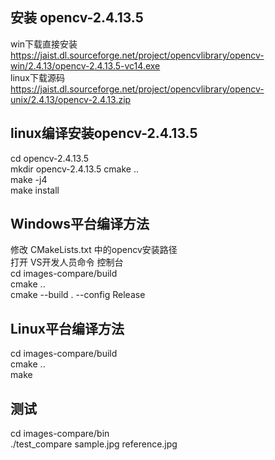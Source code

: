 ## 安装 opencv-2.4.13.5
win下载直接安装  
https://jaist.dl.sourceforge.net/project/opencvlibrary/opencv-win/2.4.13/opencv-2.4.13.5-vc14.exe  
linux下载源码  
https://jaist.dl.sourceforge.net/project/opencvlibrary/opencv-unix/2.4.13/opencv-2.4.13.zip  

## linux编译安装opencv-2.4.13.5
cd opencv-2.4.13.5  
mkdir opencv-2.4.13.5 
cmake ..  
make -j4  
make install

## Windows平台编译方法
修改 CMakeLists.txt 中的opencv安装路径  
打开 VS开发人员命令 控制台  
cd images-compare/build  
cmake ..  
cmake --build . --config Release   

## Linux平台编译方法    
cd images-compare/build  
cmake ..  
make 



## 测试
cd images-compare/bin  
./test_compare  sample.jpg  reference.jpg
